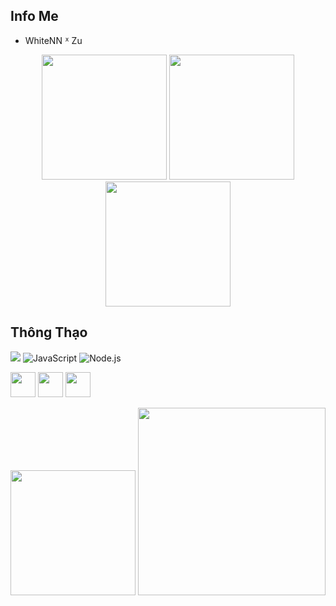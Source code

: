## Info Me 
 - WhiteNN ᕁ Zu

<p align="center">
  <img src="https://media0.giphy.com/media/78XCFBGOlS6keY1Bil/giphy.gif" width="200"/>
  <img src="https://media.giphy.com/media/v1.Y2lkPWVjZjA1ZTQ3OTlycHZ5OXh1c2hmZm1zcXVocDQzMHg3am9tYWZpaWhtOXAwandxZyZlcD12MV9naWZzX3JlbGF0ZWQmY3Q9Zw/jBOOXxSJfG8kqMxT11/giphy.gif" width="200"/>
  <img src="https://media.giphy.com/media/v1.Y2lkPWVjZjA1ZTQ3OTlycHZ5OXh1c2hmZm1zcXVocDQzMHg3am9tYWZpaWhtOXAwandxZyZlcD12MV9naWZzX3JlbGF0ZWQmY3Q9Zw/OLPQ6z2hlHmwFc4Hso/giphy.gif" width="200"/>
</p>



## Thông Thạo

![](https://img.shields.io/badge/-Python-3776AB?logo=python&logoColor=white)
![JavaScript](https://img.shields.io/badge/-JavaScript-F7DF1E?logo=javascript&logoColor=black)
![Node.js](https://img.shields.io/badge/-Node.js-339933?logo=node.js&logoColor=white)

<p align="left">
  <img src="https://cdn.jsdelivr.net/gh/devicons/devicon/icons/python/python-original.svg" width="40"/>
  <img src="https://cdn.jsdelivr.net/gh/devicons/devicon/icons/javascript/javascript-original.svg" width="40"/>
  <img src="https://cdn.jsdelivr.net/gh/devicons/devicon/icons/nodejs/nodejs-original.svg" width="40"/>
</p>
<p align="center">
 <img src="https://media.giphy.com/media/v1.Y2lkPWVjZjA1ZTQ3OTlycHZ5OXh1c2hmZm1zcXVocDQzMHg3am9tYWZpaWhtOXAwandxZyZlcD12MV9naWZzX3JlbGF0ZWQmY3Q9Zw/MD0svLSDeudszrNrp0/giphy.gif" width="200"/>
 <img src="https://media.giphy.com/media/v1.Y2lkPWVjZjA1ZTQ3OTlycHZ5OXh1c2hmZm1zcXVocDQzMHg3am9tYWZpaWhtOXAwandxZyZlcD12MV9naWZzX3JlbGF0ZWQmY3Q9Zw/nEFaVNgFGGRQdWbmRq/giphy.gif" width="300"/>
</p>
